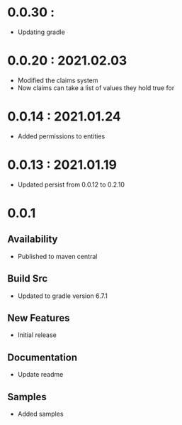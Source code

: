 # 0.0.30 :
- Updating gradle

# 0.0.20 : 2021.02.03
- Modified the claims system
- Now claims can take a list of values they hold true for

# 0.0.14 : 2021.01.24
- Added permissions to entities 

# 0.0.13 : 2021.01.19
- Updated persist from 0.0.12 to 0.2.10

# 0.0.1
## Availability
- Published to maven central

## Build Src
- Updated to gradle version 6.7.1

## New Features
- Initial release

## Documentation
- Update readme

## Samples
- Added samples
